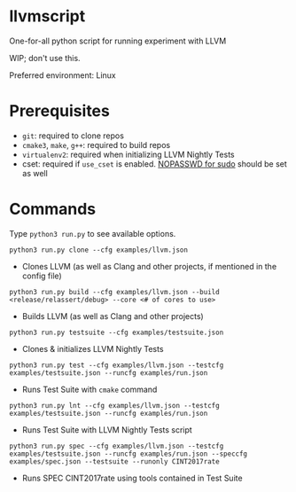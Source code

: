 # llvmscript

One-for-all python script for running experiment with LLVM

WIP; don't use this.

Preferred environment: Linux

# Prerequisites

- `git`: required to clone repos
- `cmake3`, `make`, `g++`: required to build repos
- `virtualenv2`: required when initializing LLVM Nightly Tests
- cset: required if `use_cset` is enabled. [NOPASSWD for sudo](https://askubuntu.com/questions/147241/execute-sudo-without-password) should be set as well


# Commands

Type `python3 run.py` to see available options.


`python3 run.py clone --cfg examples/llvm.json`

- Clones LLVM (as well as Clang and other projects, if mentioned in the config file)


`python3 run.py build --cfg examples/llvm.json --build <release/relassert/debug> --core <# of cores to use>`

- Builds LLVM (as well as Clang and other projects)


`python3 run.py testsuite --cfg examples/testsuite.json`

- Clones & initializes LLVM Nightly Tests


`python3 run.py test --cfg examples/llvm.json --testcfg examples/testsuite.json --runcfg examples/run.json`

- Runs Test Suite with `cmake` command


`python3 run.py lnt --cfg examples/llvm.json --testcfg examples/testsuite.json --runcfg examples/run.json`

- Runs Test Suite with LLVM Nightly Tests script


`python3 run.py spec --cfg examples/llvm.json --testcfg examples/testsuite.json --runcfg examples/run.json --speccfg examples/spec.json --testsuite --runonly CINT2017rate`

- Runs SPEC CINT2017rate using tools contained in Test Suite
